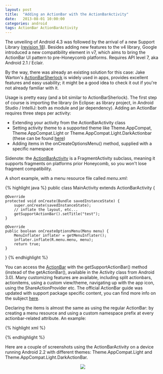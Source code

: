```yaml
---
layout: post
title:  "Adding an ActionBar with the ActionBarActivity"
date:   2013-08-01 10:00:00
categories: android
tags: ActionBar ActionBarActivity
---
```

The unveiling of Android 4.3 was followed by the arrival of a new Support Library ([revision 18](http://developer.android.com/tools/support-library/index.html)). Besides adding new features to the v4 library, Google introduced a new compatibility element in v7, which aims to bring the ActionBar UI pattern to pre-Honeycomb platforms. Requires API level 7, aka Android 2.1 / Eclair.

<!-- more -->

By the way, there was already an existing solution for this case: Jake Warton's [ActionBarSherlock](http://actionbarsherlock.com/) is widely used in apps, provides excellent features and easy usability; it might be a good idea to check it out if you're not already familiar with it.

Usage is pretty easy (and a bit similar to ActionBarSherlock). The first step of course is importing the library (in Eclipse: as library project, in Android Studio / IntelliJ: both as module and jar dependency). Adding an ActionBar requires three steps per activity:

*   Extending your activity from the ActionBarActivity class
*   Setting activity theme to a supported theme like Theme.AppCompat, Theme.AppCompat.Light or Theme.AppCompat.Light.DarkActionbar (these can be found [here](http://developer.android.com/reference/android/support/v7/appcompat/R.style.html))
*   Adding items in the onCreateOptionsMenu() method, supplied with a specific namespace

Sidenote: the [ActionBarActivity](http://developer.android.com/reference/android/support/v7/app/ActionBarActivity.html) is a FragmentActivity subclass, meaning it supports fragments on platforms prior Honeycomb, so you won't lose fragment compatibility.

A short example, with a menu resource file called _menu.xml_:

{% highlight java %}
public class MainActivity extends ActionBarActivity {

    @Override
    protected void onCreate(Bundle savedInstanceState) {
        super.onCreate(savedInstanceState);
        // inflate the layout, etc...
        getSupportActionBar().setTitle("test");
    }

    @Override
    public boolean onCreateOptionsMenu(Menu menu) {
        MenuInflater inflater = getMenuInflater();
        inflater.inflate(R.menu.menu, menu);
        return true;
    }
}
{% endhighlight %}

You can access the [ActionBar](http://developer.android.com/reference/android/support/v7/app/ActionBar.html) with the getSupportActionBar() method (instead of the getActionBar(), available in the Activity class from Android 3.0). Many customizing features are available, including split actionbars, actionitems, using a custom view/theme, navigating up with the app icon, using the ShareActionProvider etc. The official ActionBar guide was updated with support package specific content, you can find more info on the subject [here](http://developer.android.com/guide/topics/ui/actionbar.html).

Declaring the items is almost the same as using the regular ActionBar: by creating a menu resource and using a custom namespace prefix at every actionbar-related attribute. An example:

{% highlight xml %}
<?xml version="1.0" encoding="utf-8"?>
<menu xmlns:android="http://schemas.android.com/apk/res/android"
      xmlns:yourapp="http://schemas.android.com/apk/res-auto">
    <item android:id="@+id/menu_item_1"
          yourapp:showAsAction="always"
          android:icon="@drawable/ic_launcher"
          android:title="@string/menu_item_1" />
</menu>
{% endhighlight %}

Here are a couple of screenshots using the ActionBarActivity on a device running Android 2.2 with different themes: Theme.AppCompat.Light and Theme.AppCompat.Light.DarkActionBar.

<p  align="center">
	<img src="http://localhost:4000/img/post/actionbar_support.png"/>
</p>